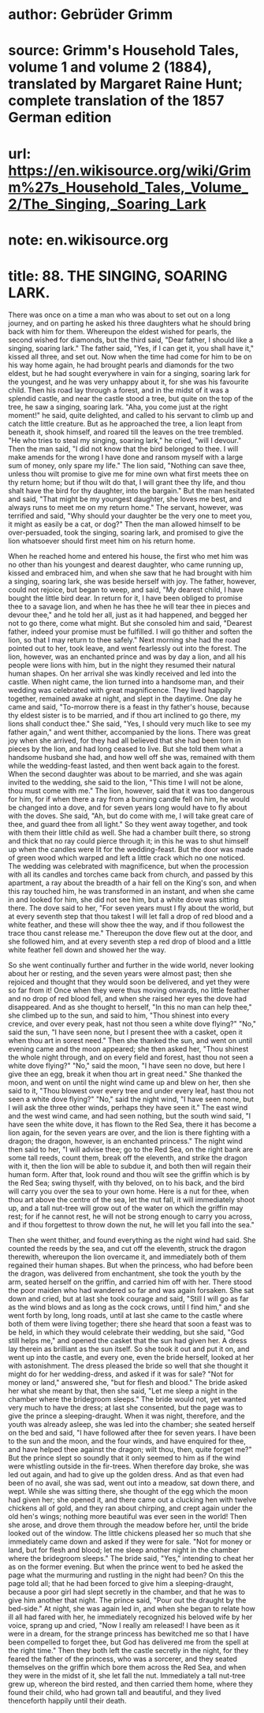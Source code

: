# author: Gebrüder Grimm
# source: Grimm's Household Tales, volume 1 and volume 2 (1884), translated by Margaret Raine Hunt; complete translation of the 1857 German edition
# url: https://en.wikisource.org/wiki/Grimm%27s_Household_Tales,_Volume_2/The_Singing,_Soaring_Lark
# note: en.wikisource.org
# title: 88. THE SINGING, SOARING LARK. 

There was once on a time a man who was about to set out on a long journey, and on parting he asked his three daughters what he should bring back with him for them. Whereupon the eldest wished for pearls, the second wished for diamonds, but the third said, "Dear father, I should like a singing, soaring lark." The father said, "Yes, if I can get it, you shall have it," kissed all three, and set out. Now when the time had come for him to be on his way home again, he had brought pearls and diamonds for the two eldest, but he had sought everywhere in vain for a singing, soaring lark for the youngest, and he was very unhappy about it, for she was his favourite child. Then his road lay through a forest, and in the midst of it was a splendid castle, and near the castle stood a tree, but quite on the top of the tree, he saw a singing, soaring lark. "Aha, you come just at the right moment!" he said, quite delighted, and called to his servant to climb up and catch the little creature. But as he approached the tree, a lion leapt from beneath it, shook himself, and roared till the leaves on the tree trembled. "He who tries to steal my singing, soaring lark," he cried, "will I devour." Then the man said, "I did not know that the bird belonged to thee. I will make amends for the wrong I have done and ransom myself with a large sum of money, only spare my life." The lion said, "Nothing can save ​thee, unless thou wilt promise to give me for mine own what first meets thee on thy return home; but if thou wilt do that, I will grant thee thy life, and thou shalt have the bird for thy daughter, into the bargain." But the man hesitated and said, "That might be my youngest daughter, she loves me best, and always runs to meet me on my return home." The servant, however, was terrified and said, "Why should your daughter be the very one to meet you, it might as easily be a cat, or dog?" Then the man allowed himself to be over-persuaded, took the singing, soaring lark, and promised to give the lion whatsoever should first meet him on his return home. 

When he reached home and entered his house, the first who met him was no other than his youngest and dearest daughter, who came running up, kissed and embraced him, and when she saw that he had brought with him a singing, soaring lark, she was beside herself with joy. The father, however, could not rejoice, but began to weep, and said, "My dearest child, I have bought the little bird dear. In return for it, I have been obliged to promise thee to a savage lion, and when he has thee he will tear thee in pieces and devour thee," and he told her all, just as it had happened, and begged her not to go there, come what might. But she consoled him and said, "Dearest father, indeed your promise must be fulfilled. I will go thither and soften the lion, so that I may return to thee safely." Next morning she had the road pointed out to her, took leave, and went fearlessly out into the forest. The lion, however, was an enchanted prince and was by day a lion, and all his people were lions with him, but in the night they resumed their natural human shapes. On her arrival she was kindly received and led into the castle. When night came, the lion turned into a handsome man, and their wedding was celebrated with great magnificence. They lived happily together, remained awake at night, and slept in the daytime. One day he came and said, "To-morrow there is a feast in thy father's house, because thy eldest sister is to be married, and if thou art inclined to go there, my lions shall conduct thee." She said, "Yes, I should very much like to see my father again," and went thither, accompanied by the lions. There was ​great joy when she arrived, for they had all believed that she had been torn in pieces by the lion, and had long ceased to live. But she told them what a handsome husband she had, and how well off she was, remained with them while the wedding-feast lasted, and then went back again to the forest. When the second daughter was about to be married, and she was again invited to the wedding, she said to the lion, "This time I will not be alone, thou must come with me." The lion, however, said that it was too dangerous for him, for if when there a ray from a burning candle fell on him, he would be changed into a dove, and for seven years long would have to fly about with the doves. She said, "Ah, but do come with me, I will take great care of thee, and guard thee from all light." So they went away together, and took with them their little child as well. She had a chamber built there, so strong and thick that no ray could pierce through it; in this he was to shut himself up when the candles were lit for the wedding-feast. But the door was made of green wood which warped and left a little crack which no one noticed. The wedding was celebrated with magnificence, but when the procession with all its candles and torches came back from church, and passed by this apartment, a ray about the breadth of a hair fell on the King's son, and when this ray touched him, he was transformed in an instant, and when she came in and looked for him, she did not see him, but a white dove was sitting there. The dove said to her, "For seven years must I fly about the world, but at every seventh step that thou takest I will let fall a drop of red blood and a white feather, and these will show thee the way, and if thou followest the trace thou canst release me." Thereupon the dove flew out at the door, and she followed him, and at every seventh step a red drop of blood and a little white feather fell down and showed her the way. 

So she went continually further and further in the wide world, never looking about her or resting, and the seven years were almost past; then she rejoiced and thought that they would soon be delivered, and yet they were so far from it! Once when they were thus moving onwards, no little feather and no drop of red ​blood fell, and when she raised her eyes the dove had disappeared. And as she thought to herself, "In this no man can help thee," she climbed up to the sun, and said to him, "Thou shinest into every crevice, and over every peak, hast not thou seen a white dove flying?" "No," said the sun, "I have seen none, but I present thee with a casket, open it when thou art in sorest need." Then she thanked the sun, and went on until evening came and the moon appeared; she then asked her, "Thou shinest the whole night through, and on every field and forest, hast thou not seen a white dove flying?" "No," said the moon, "I have seen no dove, but here I give thee an egg, break it when thou art in great need." She thanked the moon, and went on until the night wind came up and blew on her, then she said to it, "Thou blowest over every tree and under every leaf, hast thou not seen a white dove flying?" "No," said the night wind, "I have seen none, but I will ask the three other winds, perhaps they have seen it." The east wind and the west wind came, and had seen nothing, but the south wind said, "I have seen the white dove, it has flown to the Red Sea, there it has become a lion again, for the seven years are over, and the lion is there fighting with a dragon; the dragon, however, is an enchanted princess." The night wind then said to her, "I will advise thee; go to the Red Sea, on the right bank are some tall reeds, count them, break off the eleventh, and strike the dragon with it, then the lion will be able to subdue it, and both then will regain their human form. After that, look round and thou wilt see the griffin which is by the Red Sea; swing thyself, with thy beloved, on to his back, and the bird will carry you over the sea to your own home. Here is a nut for thee, when thou art above the centre of the sea, let the nut fall, it will immediately shoot up, and a tall nut-tree will grow out of the water on which the griffin may rest; for if he cannot rest, he will not be strong enough to carry you across, and if thou forgettest to throw down the nut, he will let you fall into the sea." 

Then she went thither, and found everything as the night wind had said. She counted the reeds by the sea, and cut off the eleventh, struck the dragon therewith, ​whereupon the lion overcame it, and immediately both of them regained their human shapes. But when the princess, who had before been the dragon, was delivered from enchantment, she took the youth by the arm, seated herself on the griffin, and carried him off with her. There stood the poor maiden who had wandered so far and was again forsaken. She sat down and cried, but at last she took courage and said, "Still I will go as far as the wind blows and as long as the cock crows, until I find him," and she went forth by long, long roads, until at last she came to the castle where both of them were living together; there she heard that soon a feast was to be held, in which they would celebrate their wedding, but she said, "God still helps me," and opened the casket that the sun had given her. A dress lay therein as brilliant as the sun itself. So she took it out and put it on, and went up into the castle, and every one, even the bride herself, looked at her with astonishment. The dress pleased the bride so well that she thought it might do for her wedding-dress, and asked if it was for sale? "Not for money or land," answered she, "but for flesh and blood." The bride asked her what she meant by that, then she said, "Let me sleep a night in the chamber where the bridegroom sleeps." The bride would not, yet wanted very much to have the dress; at last she consented, but the page was to give the prince a sleeping-draught. When it was night, therefore, and the youth was already asleep, she was led into the chamber; she seated herself on the bed and said, "I have followed after thee for seven years. I have been to the sun and the moon, and the four winds, and have enquired for thee, and have helped thee against the dragon; wilt thou, then, quite forget me?" But the prince slept so soundly that it only seemed to him as if the wind were whistling outside in the fir-trees. When therefore day broke, she was led out again, and had to give up the golden dress. And as that even had been of no avail, she was sad, went out into a meadow, sat down there, and wept. While she was sitting there, she thought of the egg which the moon had given her; she opened it, and there came out a clucking hen with twelve chickens all of gold, and they ran about ​chirping, and crept again under the old hen's wings; nothing more beautiful was ever seen in the world! Then she arose, and drove them through the meadow before her, until the bride looked out of the window. The little chickens pleased her so much that she immediately came down and asked if they were for sale. "Not for money or land, but for flesh and blood; let me sleep another night in the chamber where the bridegroom sleeps." The bride said, "Yes," intending to cheat her as on the former evening. But when the prince went to bed he asked the page what the murmuring and rustling in the night had been? On this the page told all; that he had been forced to give him a sleeping-draught, because a poor girl had slept secretly in the chamber, and that he was to give him another that night. The prince said, "Pour out the draught by the bed-side." At night, she was again led in, and when she began to relate how ill all had fared with her, he immediately recognized his beloved wife by her voice, sprang up and cried, "Now I really am released! I have been as it were in a dream, for the strange princess has bewitched me so that I have been compelled to forget thee, but God has delivered me from the spell at the right time." Then they both left the castle secretly in the night, for they feared the father of the princess, who was a sorcerer, and they seated themselves on the griffin which bore them across the Red Sea, and when they were in the midst of it, she let fall the nut. Immediately a tall nut-tree grew up, whereon the bird rested, and then carried them home, where they found their child, who had grown tall and beautiful, and they lived thenceforth happily until their death. 

